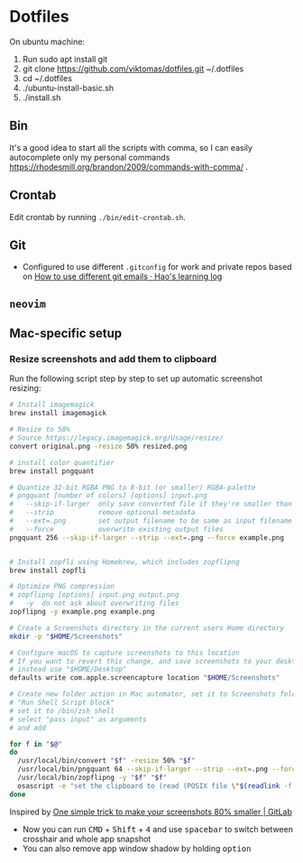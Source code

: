 # Dotfiles

On ubuntu machine:

1. Run sudo apt install git
1. git clone https://github.com/viktomas/dotfiles.git ~/.dotfiles
1. cd ~/.dotfiles
1. ./ubuntu-install-basic.sh
1. ./install.sh

## Bin

It's a good idea to start all the scripts with comma, so I can easily autocomplete only my personal commands https://rhodesmill.org/brandon/2009/commands-with-comma/ .

## Crontab

Edit crontab by running `./bin/edit-crontab.sh`.

## Git

- Configured to use different `.gitconfig` for work and private repos based on [How to use different git emails · Hao's learning log](https://blog.hao.dev/how-to-use-different-git-emails-for-personal-and-work-repositories-on-the-same-machine)

## `neovim`

## Mac-specific setup

### Resize screenshots and add them to clipboard

Run the following script step by step to set up automatic screenshot resizing:

```sh
# Install imagemagick
brew install imagemagick

# Resize to 50%
# Source https://legacy.imagemagick.org/Usage/resize/
convert original.png -resize 50% resized.png

# install color quantifier
brew install pngquant

# Quantize 32-bit RGBA PNG to 8-bit (or smaller) RGBA-palette
# pngquant [number of colors] [options] input.png
#   --skip-if-larger  only save converted file if they're smaller than original
#   --strip           remove optional metadata
#   --ext=.png        set output filename to be same as input filename
#   --force           overwrite existing output files
pngquant 256 --skip-if-larger --strip --ext=.png --force example.png


# Install zopfli using Homebrew, which includes zopflipng
brew install zopfli

# Optimize PNG compression
# zopflipng [options] input.png output.png
#   -y  do not ask about overwriting files
zopflipng -y example.png example.png

# Create a Screenshots directory in the current users Home directory
mkdir -p "$HOME/Screenshots"

# Configure macOS to capture screenshots to this location
# If you want to revert this change, and save screenshots to your desktop,
# instead use "$HOME/Desktop"
defaults write com.apple.screencapture location "$HOME/Screenshots"

# Create new folder action in Mac automator, set it to Screenshots folder and add
# "Run Shell Script block"
# set it to /bin/zsh shell
# select "pass input" as arguments
# and add

for f in "$@"
do
  /usr/local/bin/convert "$f" -resize 50% "$f"
  /usr/local/bin/pngquant 64 --skip-if-larger --strip --ext=.png --force "$f"
  /usr/local/bin/zopflipng -y "$f" "$f"
  osascript -e "set the clipboard to (read (POSIX file \"$(readlink -f "$f")\") as {«class PNGf»})"
done
```

Inspired by [One simple trick to make your screenshots 80% smaller | GitLab](https://about.gitlab.com/blog/2020/01/30/simple-trick-for-smaller-screenshots/)

- Now you can run <kbd>CMD</kbd> + <kbd>Shift</kbd> + <kbd>4</kbd> and use <kbd>spacebar</kbd> to switch between crosshair and whole app snapshot
- You can also remove app window shadow by holding <kbd>option</kbd>
